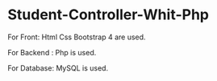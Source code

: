 # Student-Controller-Whit-Php

For Front:
  Html
  Css
  Bootstrap 4 are used.

For Backend :
  Php is used.

For Database:
  MySQL is used.
  
  
